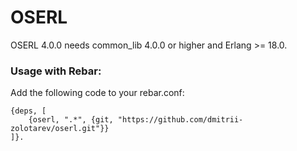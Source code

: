 # OSERL

OSERL 4.0.0 needs common_lib 4.0.0 or higher and Erlang >= 18.0.

### Usage with Rebar:

Add the following code to your rebar.conf:
```
{deps, [
    {oserl, ".*", {git, "https://github.com/dmitrii-zolotarev/oserl.git"}}
]}.
```

